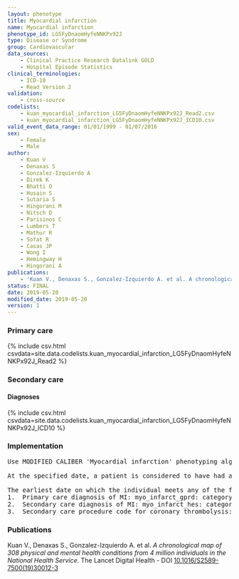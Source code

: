 ```yaml
---
layout: phenotype
title: Myocardial infarction
name: Myocardial infarction
phenotype_id: LG5FyDnaomHyfeNNKPx92J 
type: Disease or Syndrome
group: Cardiovascular
data_sources: 
    - Clinical Practice Research Datalink GOLD
    - Hospital Episode Statistics
clinical_terminologies: 
    - ICD-10
    - Read Version 2
validation: 
    - cross-source
codelists: 
    - kuan_myocardial_infarction_LG5FyDnaomHyfeNNKPx92J_Read2.csv
    - kuan_myocardial_infarction_LG5FyDnaomHyfeNNKPx92J_ICD10.csv
valid_event_data_range: 01/01/1999 - 01/07/2016
sex: 
    - Female
    - Male
author: 
    - Kuan V
    - Denaxas S
    - Gonzalez-Izquierdo A
    - Direk K
    - Bhatti O
    - Husain S
    - Sutaria S
    - Hingorani M
    - Nitsch D
    - Parisinos C
    - Lumbers T
    - Mathur R
    - Sofat R
    - Casas JP
    - Wong I
    - Hemingway H
    - Hingorani A
publications: 
    - 'Kuan V., Denaxas S., Gonzalez-Izquierdo A. et al. A chronological map of 308 physical and mental health conditions from 4 million individuals in the National Health Service. The Lancet Digital Health - DOI: 10.1016/S2589-7500(19)30012-3' 
status: FINAL
date: 2019-05-20
modified_date: 2019-05-20
version: 1
---
```

### Primary care 
{% include csv.html csvdata=site.data.codelists.kuan_myocardial_infarction_LG5FyDnaomHyfeNNKPx92J_Read2 %}
### Secondary care 
#### Diagnoses 
{% include csv.html csvdata=site.data.codelists.kuan_myocardial_infarction_LG5FyDnaomHyfeNNKPx92J_ICD10 %}
### Implementation 
<pre>Use MODIFIED CALIBER 'Myocardial infarction' phenotyping algorithm:

At the specified date, a patient is considered to have had a 'Myocardial infarction' IF they meet any of the criteria below on or before the specified date. 

The earliest date on which the individual meets any of the following criteria on or before the specified date is defined as the first event date. 
1.	Primary care diagnosis of MI: myo_infarct_gprd: category 1, category 2, category 3,  category 4, category 5, category 6, category 7
2.	Secondary care diagnosis of MI: myo_infarct_hes: category 1, category 5, category 6, category 7
3.	Secondary care procedure code for coronary thrombolysis: lysis_opcs category 2</pre> 
 
### Publications 
Kuan V., Denaxas S., Gonzalez-Izquierdo A. et al. _A chronological map of 308 physical and mental health conditions from 4 million individuals in the National Health Service_. The Lancet Digital Health - DOI <a href='https://www.thelancet.com/journals/landig/article/PIIS2589-7500(19)30012-3/fulltext'>10.1016/S2589-7500(19)30012-3</a>